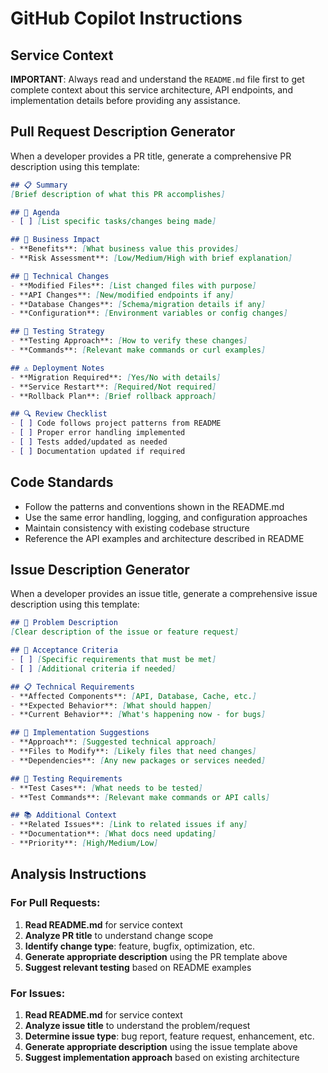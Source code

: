 # GitHub Copilot Instructions

## Service Context
**IMPORTANT**: Always read and understand the `README.md` file first to get complete context about this service architecture, API endpoints, and implementation details before providing any assistance.

## Pull Request Description Generator

When a developer provides a PR title, generate a comprehensive PR description using this template:

```markdown
## 📋 Summary
[Brief description of what this PR accomplishes]

## 🎯 Agenda
- [ ] [List specific tasks/changes being made]

## 💼 Business Impact
- **Benefits**: [What business value this provides]
- **Risk Assessment**: [Low/Medium/High with brief explanation]

## 🔧 Technical Changes
- **Modified Files**: [List changed files with purpose]
- **API Changes**: [New/modified endpoints if any]
- **Database Changes**: [Schema/migration details if any]
- **Configuration**: [Environment variables or config changes]

## 🧪 Testing Strategy
- **Testing Approach**: [How to verify these changes]
- **Commands**: [Relevant make commands or curl examples]

## ⚠️ Deployment Notes
- **Migration Required**: [Yes/No with details]
- **Service Restart**: [Required/Not required]
- **Rollback Plan**: [Brief rollback approach]

## 🔍 Review Checklist
- [ ] Code follows project patterns from README
- [ ] Proper error handling implemented
- [ ] Tests added/updated as needed
- [ ] Documentation updated if required
```

## Code Standards
- Follow the patterns and conventions shown in the README.md
- Use the same error handling, logging, and configuration approaches
- Maintain consistency with existing codebase structure
- Reference the API examples and architecture described in README

## Issue Description Generator

When a developer provides an issue title, generate a comprehensive issue description using this template:

```markdown
## 🐛 Problem Description
[Clear description of the issue or feature request]

## 🎯 Acceptance Criteria
- [ ] [Specific requirements that must be met]
- [ ] [Additional criteria if needed]

## 📋 Technical Requirements
- **Affected Components**: [API, Database, Cache, etc.]
- **Expected Behavior**: [What should happen]
- **Current Behavior**: [What's happening now - for bugs]

## 🔧 Implementation Suggestions
- **Approach**: [Suggested technical approach]
- **Files to Modify**: [Likely files that need changes]
- **Dependencies**: [Any new packages or services needed]

## 🧪 Testing Requirements
- **Test Cases**: [What needs to be tested]
- **Test Commands**: [Relevant make commands or API calls]

## 📚 Additional Context
- **Related Issues**: [Link to related issues if any]
- **Documentation**: [What docs need updating]
- **Priority**: [High/Medium/Low]
```

## Analysis Instructions

### For Pull Requests:
1. **Read README.md** for service context
2. **Analyze PR title** to understand change scope
3. **Identify change type**: feature, bugfix, optimization, etc.
4. **Generate appropriate description** using the PR template above
5. **Suggest relevant testing** based on README examples

### For Issues:
1. **Read README.md** for service context
2. **Analyze issue title** to understand the problem/request
3. **Determine issue type**: bug report, feature request, enhancement, etc.
4. **Generate appropriate description** using the issue template above
5. **Suggest implementation approach** based on existing architecture

